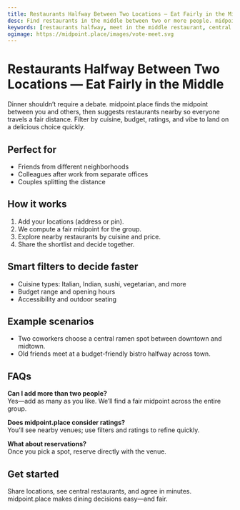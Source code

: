 ```yaml
---
title: Restaurants Halfway Between Two Locations — Eat Fairly in the Middle
desc: Find restaurants in the middle between two or more people. midpoint.place shows central options by cuisine, price, and vibe so everyone’s happy.
keywords: [restaurants halfway, meet in the middle restaurant, central restaurant, midpoint dining, restaurant finder]
ogimage: https://midpoint.place/images/vote-meet.svg
---
```


# Restaurants Halfway Between Two Locations — Eat Fairly in the Middle

Dinner shouldn’t require a debate. midpoint.place finds the midpoint between you and others, then suggests restaurants nearby so everyone travels a fair distance. Filter by cuisine, budget, ratings, and vibe to land on a delicious choice quickly.

## Perfect for

- Friends from different neighborhoods
- Colleagues after work from separate offices
- Couples splitting the distance

## How it works

1. Add your locations (address or pin).
2. We compute a fair midpoint for the group.
3. Explore nearby restaurants by cuisine and price.
4. Share the shortlist and decide together.

## Smart filters to decide faster

- Cuisine types: Italian, Indian, sushi, vegetarian, and more
- Budget range and opening hours
- Accessibility and outdoor seating

## Example scenarios

- Two coworkers choose a central ramen spot between downtown and midtown.
- Old friends meet at a budget-friendly bistro halfway across town.

## FAQs

**Can I add more than two people?**  
Yes—add as many as you like. We’ll find a fair midpoint across the entire group.

**Does midpoint.place consider ratings?**  
You’ll see nearby venues; use filters and ratings to refine quickly.

**What about reservations?**  
Once you pick a spot, reserve directly with the venue.

## Get started

Share locations, see central restaurants, and agree in minutes. midpoint.place makes dining decisions easy—and fair.


